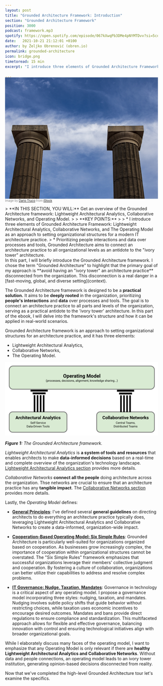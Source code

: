 ```yaml
---
layout: post
title: "Grounded Architecture Framework: Introduction"
section: "Grounded Architecture Framework"
position: 3000
podcast: framework.mp3
spotify: https://open.spotify.com/episode/067kXwqPb3DMe4pNYMTDvv?si=5cdfae54d97c42aa
date:   2021-10-21 21:12:01 +0100
author: by Željko Obrenović (obren.io)
permalink: grounded-architecture
icon: bridge.png
timetoread: 15 min
excerpt: "I introduce three elements of Grounded Architecture Framework: Lightweight Architectural Analytics, Collaborative Networks, and The Operating Model."

---
```

<img style="margin-top: -20px; width: 100%; height: 400px; object-fit: cover" 
     src="assets/images/istock/iStock-1767471664.jpg">
<div style="font-size: 70%; margin-top: -16px; color: grey; margin-bottom: 12px">
Image by <a target="_blank" href="https://www.istockphoto.com/en/portfolio/DarioTruco">Dario Truco</a> from <a target="_blank" href="https://www.istockphoto.com/">iStock</a>
</div>
> **IN THIS SECTION, YOU WILL:** Get an overview of the Grounded Architecture framework: Lightweight Architectural Analytics, Collaborative Networks, and Operating Model.
>
> **KEY POINTS:**
>
> * I introduce three elements of Grounded Architecture Framework: Lightweight Architectural Analytics, Collaborative Networks, and The Operating Model as an approach to setting organizational structures for a modern IT architecture practice.
> * Prioritizing people interactions and data over processes and tools, Grounded Architecture aims to connect an architecture practice to all organizational levels as an antidote to the "ivory tower" architecture.
<style>
 .quote {
     border-left: 8px solid #d9ead3;
     padding-left: 36px;
     margin-top: 30px;
     margin-bottom: 40px;
     font-size: 130%;
     font-style: normal;
     color:#888;
 }
    @media only screen and (max-width: 768px) {
        [class="quote"] {
            display: none;
        }
    }
</style>

<br>
In this part, I will briefly introduce the Grounded Architecture framework. I chose the term "Grounded Architecture" to highlight that the primary goal of my approach is **avoid having an "ivory tower" an architecture practice** disconnected from the organization. This disconnection is a real danger in a [fast-moving, global, and diverse setting](context). 

The Grounded Architecture framework is designed to be a **practical solution.** It aims to be **deeply rooted** in the organization, prioritizing **people's interactions** and **data** over processes and tools. The goal is to connect an architecture practice to all parts and levels of the organization, serving as a practical antidote to the 'ivory tower' architecture. In this part of the ebook, I will delve into the framework's structure and how it can be applied in real-world scenarios.

Grounded Architecture framework is an approach to setting organizational structures for an architecture practice, and it has three elements:

* Lightweight Architectural Analytics,
* Collaborative Networks,
* The Operating Model.

![](assets/images/model-framework.png)

***Figure 1:** The Grounded Architecture framework.*

*Lightweight Architectural Analytics* is **a system of tools and resources** that enables architects to make **data-informed decisions** based on a real-time and complete overview of the organization's technology landscape. [Lightweight Architectural Analytics section](analytics) provides more details.

*Collaborative Networks* **connect all the people** doing architecture across the organization. Thse networks are crucial to ensure that an architecture practice has any **tangible impact**. The [Collaborative Networks section](people) provides more details.

Lastly, the *Operating Model* defines:
* **[General Principles](operating-model)**: I've defined several **general guidelines** on directing architects to do everything an architecture practice typically does, leveraging Lightweight Architectural Analytics and Collaborative Networks to create a data-informed, organization-wide impact.

* **[Cooperation-Based Operating Model: Six Simple Rules](six-simple-rules)**: Grounded Architecture is particularly well-suited for organizations organized based on cooperation. As businesses grow increasingly complex, the importance of cooperation within organizational structures cannot be overstated. The "Six Simple Rules" framework emphasizes that successful organizations leverage their members' collective judgment and cooperation. By fostering a culture of collaboration, organizations can better utilize their capabilities to address and resolve complex problems.

* **[IT Governance: Nudge, Taxation, Mandates](governance)**: Governance in technology is a critical aspect of any operating model. I propose a governance model incorporating three styles: nudging, taxation, and mandates. Nudging involves subtle policy shifts that guide behavior without restricting choices, while taxation uses economic incentives to encourage desired outcomes. Mandates and bans provide direct regulations to ensure compliance and standardization. This multifaceted approach allows for flexible and effective governance, balancing innovation with control and ensuring technological initiatives align with broader organizational goals.

While I elaborately discuss many faces of the operating model, I want to emphasize that any Operating Model is only relevant if there are **healthy Lightweight Architectural Analytics and Collaborative Networks**. Without data and people connections, an operating model leads to an ivory tower institution, generating opinion-based decisions disconnected from reality.


Now that we've completed the high-level Grounded Architecture tour let's examine the specifics.

